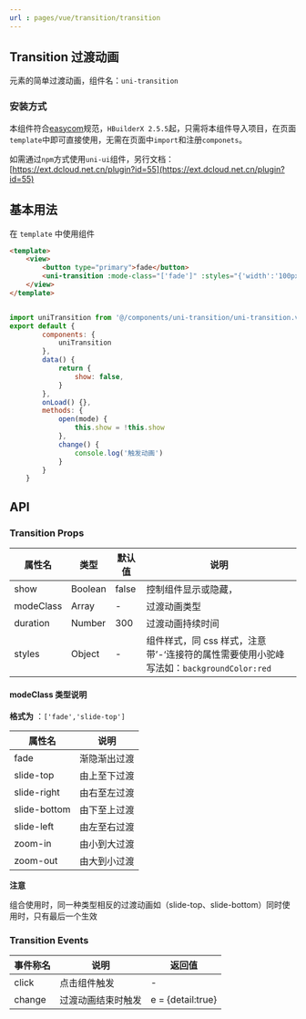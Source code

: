 ```yaml
---
url : pages/vue/transition/transition 
---
```


## Transition 过渡动画

元素的简单过渡动画，组件名：`uni-transition`

### 安装方式

本组件符合[easycom](https://uniapp.dcloud.io/collocation/pages?id=easycom)规范，`HBuilderX 2.5.5`起，只需将本组件导入项目，在页面`template`中即可直接使用，无需在页面中`import`和注册`componets`。

如需通过`npm`方式使用`uni-ui`组件，另行文档：[https://ext.dcloud.net.cn/plugin?id=55](https://ext.dcloud.net.cn/plugin?id=55)

## 基本用法

在 ``template`` 中使用组件

```html
<template>
	<view>
		<button type="primary">fade</button>
		<uni-transition :mode-class="['fade']" :styles="{'width':'100px','height':'100px';'backgroundColor':'red'}" :show="show" @change="change" />
	</view>
</template>
```
``` javascript

import uniTransition from '@/components/uni-transition/uni-transition.vue'
export default {
		components: {
			uniTransition
		},
		data() {
			return {
				show: false,
			}
		},
		onLoad() {},
		methods: {
			open(mode) {
				this.show = !this.show
			},
			change() {
				console.log('触发动画')
			}
		}
	}
```

## API

### Transition Props

|属性名		|类型	|默认值	|说明					|
|---	|---	|---					|---|
|show		|Boolean|false	|控制组件显示或隐藏，	|
|modeClass	|Array	|-		|过渡动画类型			|
|duration	|Number	|300	|过渡动画持续时间		|
|styles		|Object	|-		|组件样式，同 css 样式，注意带’-‘连接符的属性需要使用小驼峰写法如：`backgroundColor:red`	|

#### modeClass 类型说明
**格式为** ：`['fade','slide-top']`

|属性名			|说明			|
|---			|---			|
|fade			|渐隐渐出过渡	|
|slide-top		|由上至下过渡	|
|slide-right	|由右至左过渡	|
|slide-bottom	|由下至上过渡	|
|slide-left		|由左至右过渡	|
|zoom-in		|由小到大过渡	|
|zoom-out		|由大到小过渡	|

**注意** 

组合使用时，同一种类型相反的过渡动画如（slide-top、slide-bottom）同时使用时，只有最后一个生效

### Transition Events

|事件称名	|说明				|返回值			|
|---		|---				|---			|
|click		|点击组件触发		|-				|
|change		|过渡动画结束时触发	| e = {detail:true}	|
